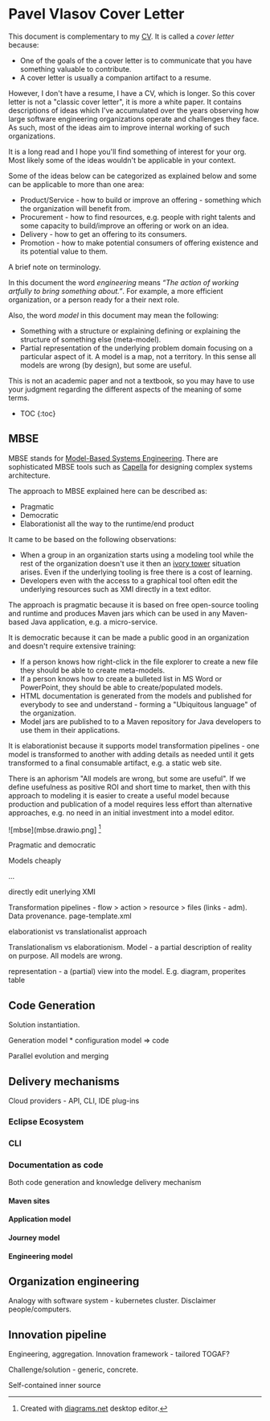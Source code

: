 # Pavel Vlasov Cover Letter

This document is complementary to my [CV](index.html). 
It is called a _cover letter_ because:

* One of the goals of the a cover letter is to communicate that you have something valuable to contribute.
* A cover letter is usually a companion artifact to a resume.

However, I don't have a resume, I have a CV, which is longer.
So this cover letter is not a "classic cover letter", it is more a white paper.
It contains descriptions of ideas which I've accumulated over the years observing how large software engineering organizations operate and challenges they face. 
As such, most of the ideas aim to improve internal working of such organizations. 
 
It is a long read and I hope you'll find something of interest for your org. 
Most likely some of the ideas wouldn't be applicable in your context.

Some of the ideas below can be categorized as explained below and some can be applicable to more than one area:

* Product/Service - how to build or improve an offering - something which the organization will benefit from.
* Procurement - how to find resources, e.g. people with right talents and some capacity to build/improve an offering or work on an idea.
* Delivery - how to get an offering to its consumers.
* Promotion - how to make potential consumers of offering existence and its potential value to them.

A brief note on terminology.

In this document the word _engineering_ means _“The action of working artfully to bring something about.”_.
For example, a more efficient organization, or a person ready for a their next role.

Also, the word _model_ in this document may mean the following:

* Something with a structure or explaining defining or explaining the structure of something else (meta-model).
* Partial representation of the underlying problem domain focusing on a particular aspect of it. A model is a map, not a territory. In this sense all models are wrong (by design), but some are useful.

This is not an academic paper and not a textbook, so you may have to use your judgment regarding the different aspects of the meaning of some terms.

* TOC
{:toc}

## MBSE

MBSE stands for [Model-Based Systems Engineering](https://en.wikipedia.org/wiki/Model-based_systems_engineering).
There are sophisticated MBSE tools such as [Capella](https://www.eclipse.org/capella/) for designing complex systems architecture. 

The approach to MBSE explained here can be described as:

* Pragmatic
* Democratic
* Elaborationist all the way to the runtime/end product

It came to be based on the following observations:

* When a group in an organization starts using a modeling tool while the rest of the organization doesn't use it then an [ivory tower](https://en.wikipedia.org/wiki/Ivory_tower) situation arises. Even if the underlying tooling is free there is a cost of learning.
* Developers even with the access to a graphical tool often edit the underlying resources such as XMI directly in a text editor. 

The approach is pragmatic because it is based on free open-source tooling and runtime and produces Maven jars which can be used in any Maven-based Java application, e.g. a micro-service.

It is democratic because it can be made a public good in an organization and doesn't require extensive training:

* If a person knows how right-click in the file explorer to create a new file they should be able to create meta-models.
* If a person knows how to create a bulleted list in MS Word or PowerPoint, they should be able to create/populated models.
* HTML documentation is generated from the models and published for everybody to see and understand - forming a "Ubiquitous language" of the organization.
* Model jars are published to to a Maven repository for Java developers to use them in their applications.

It is elaborationist because it supports model transformation pipelines - one model is transformed to another with adding details as needed until it gets transformed to a final consumable artifact, e.g. a static web site.

There is an aphorism "All models are wrong, but some are useful". If we define usefulness as positive ROI and short time to market, then with this approach to modeling it is easier to create a useful model because production and publication of a model requires less effort than alternative approaches, e.g. no need in an initial investment into a model editor.

![mbse](mbse.drawio.png] [^1]

[^1]: Created with [diagrams.net](https://www.diagrams.net/) desktop editor.


Pragmatic and democratic

Models cheaply 

...

directly edit unerlying XMI

Transformation pipelines - flow > action > resource > files (links - adm). Data provenance. page-template.xml

elaborationist vs translationalist approach

Translationalism vs elaborationism. Model - a partial description of reality on purpose. All models are wrong.

representation - a (partial) view into the model. E.g. diagram, properites table

## Code Generation

Solution instantiation. 

Generation model * configuration model => code

Parallel evolution and merging


## Delivery mechanisms

Cloud providers - API, CLI, IDE plug-ins

### Eclipse Ecosystem

### CLI


### Documentation as code

Both code generation and knowledge delivery mechanism

#### Maven sites

#### Application model

#### Journey model

#### Engineering model


## Organization engineering

Analogy with software system - kubernetes cluster. Disclaimer people/computers.

## Innovation pipeline

Engineering, aggregation. 
Innovation framework - tailored TOGAF?

Challenge/solution - generic, concrete.




Self-contained inner source